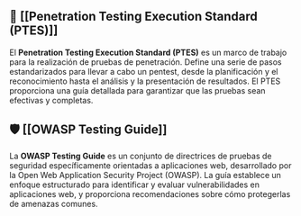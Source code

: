## 📝 **[[Penetration Testing Execution Standard (PTES)]]**
El **Penetration Testing Execution Standard (PTES)** es un marco de trabajo para la realización de pruebas de penetración. Define una serie de pasos estandarizados para llevar a cabo un pentest, desde la planificación y el reconocimiento hasta el análisis y la presentación de resultados. El PTES proporciona una guía detallada para garantizar que las pruebas sean efectivas y completas.

## 🛡️ **[[OWASP Testing Guide]]**
La **OWASP Testing Guide** es un conjunto de directrices de pruebas de seguridad específicamente orientadas a aplicaciones web, desarrollado por la Open Web Application Security Project (OWASP). La guía establece un enfoque estructurado para identificar y evaluar vulnerabilidades en aplicaciones web, y proporciona recomendaciones sobre cómo protegerlas de amenazas comunes.

